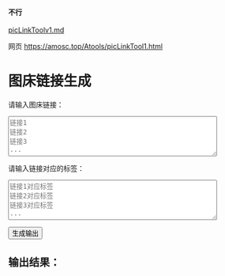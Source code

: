 #### 不行
[picLinkToolv1.md](https://amosc.top/#!Atools/picLinkToolv1.md)

网页
https://amosc.top/Atools/picLinkTool1.html

<!DOCTYPE html>
<html>
<head>
  <title>图床链接输出</title>
  <script>
    function generateOutput() {
      var links = document.getElementById("links").value.split("\n");
      var labels = document.getElementById("labels").value.split("\n");
      var output = "";
      
      for (var i = 0; i < links.length; i++) {
        var link = links[i].trim();
        if (link !== "") {
          output += "![](" + link + ")";
          
          if (labels.length > i && labels[i].trim() !== "") {
            output += " - " + labels[i].trim();
          }
          
          output += "\n";
        }
      }
      
      document.getElementById("output").textContent = output;
    }
  </script>
</head>
<body>
  <h1>图床链接生成</h1>
  <p>请输入图床链接：</p>
  <textarea id="links" rows="5" cols="50" placeholder="链接1&#10;链接2&#10;链接3&#10;..."></textarea>
  
  <p>请输入链接对应的标签：</p>
  <textarea id="labels" rows="5" cols="50" placeholder="链接1对应标签&#10;链接2对应标签&#10;链接3对应标签&#10;..."></textarea>
  
  <button onclick="generateOutput()">生成输出</button>
  
  <h2>输出结果：</h2>
  <pre id="output"></pre>
</body>

</html>